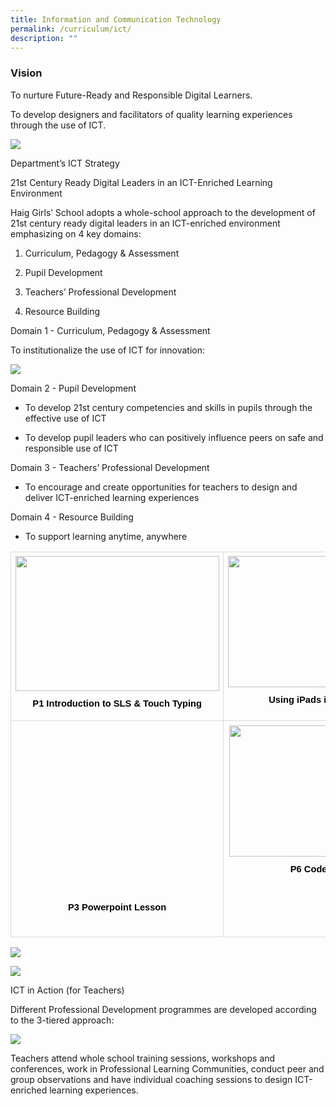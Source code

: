```yaml
---
title: Information and Communication Technology
permalink: /curriculum/ict/
description: ""
---
```

### Vision

To nurture Future-Ready and Responsible Digital Learners.

To develop designers and facilitators of quality learning experiences through the use of ICT.

  
![](https://lh4.googleusercontent.com/Unt90XBy1ouKW5N-wY0czmHF_MhmyHZwvlm_7By_5IEiR0zzjQH9tGgbsoNfXkkY1BDLMQkElkOaldK3xtc2ScCsUqv_ETmadKeIHMSZHwAWl6D-tvexzIMCWlQYh7HP0pU0DqPNHly4OpD2t25zJA)

Department’s ICT Strategy

21st Century Ready Digital Leaders in an ICT-Enriched Learning Environment

Haig Girls’ School adopts a whole-school approach to the development of 21st century ready digital leaders in an ICT-enriched environment emphasizing on 4 key domains:&nbsp;

1.  Curriculum, Pedagogy &amp; Assessment
    
2.  Pupil Development
    
3.  Teachers’ Professional Development&nbsp;
    
4.  Resource Building
    

  
  
  
  

Domain 1 - Curriculum, Pedagogy &amp; Assessment

To institutionalize the use of ICT for innovation:

![](https://lh3.googleusercontent.com/9hkJxI1Sj9P9r56DQHlBGkHego6YO0YBEUD6_AnI-4D7FpIF2SUms-W0xR39kH-oqCu26vlpWfQC9r2TAVJd69HqrzzBDJwTfIzxKgKufqeyzowSp7dGMASzESEOhj5-yQs-DATGidLt)

Domain 2 - Pupil Development

*   To develop 21st century competencies and skills in pupils through the effective use of ICT
    
*   To develop pupil leaders who can positively influence peers on safe and responsible use of ICT
    

Domain 3 - Teachers’ Professional Development

*   To encourage and create opportunities for teachers to design and deliver ICT-enriched learning experiences
    

Domain 4 - Resource Building

*   To support learning anytime, anywhere
    

  

<table style="border:none;border-collapse:collapse;"><colgroup><col width="323"><col width="338"></colgroup><tbody><tr style="height:0pt"><td style="border-left:solid #d9d9d9 1pt;border-right:solid #d9d9d9 1pt;border-bottom:solid #d9d9d9 1pt;border-top:solid #d9d9d9 1pt;vertical-align:top;padding:5pt 5pt 5pt 5pt;overflow:hidden;overflow-wrap:break-word;"><p style="line-height:1.295;margin-top:0pt;margin-bottom:8pt;" dir="ltr"><span style="font-size:11pt;font-family:Calibri,sans-serif;color:#000000;background-color:transparent;font-weight:400;font-style:normal;font-variant:normal;text-decoration:none;vertical-align:baseline;white-space:pre;white-space:pre-wrap;"><span style="border:none;display:inline-block;overflow:hidden;width:326px;height:216px;"><img style="margin-left:0px;margin-top:0px;" height="216" width="326" src="https://lh5.googleusercontent.com/x_nDGGpohBAEnN5GQySG8eMD2HxqofofwsPcmeixq3m8V7q8QSk0nfFY9MjZQCc8sveuC6nQpDWqyrMFHeDbkw3JaCoYGf6eU6ld44JTxfKXvco-Mu6rvcajECYlg7as_7rkjtbobENSs9UdRuV58Q"></span></span></p><p style="line-height:1.295;text-align: center;margin-top:0pt;margin-bottom:8pt;" dir="ltr"><span style="font-size:11pt;font-family:Calibri,sans-serif;color:#000000;background-color:transparent;font-weight:700;font-style:normal;font-variant:normal;text-decoration:none;vertical-align:baseline;white-space:pre;white-space:pre-wrap;">P1 Introduction to SLS &amp; Touch Typing</span></p></td><td style="border-left:solid #d9d9d9 1pt;border-right:solid #d9d9d9 1pt;border-bottom:solid #d9d9d9 1pt;border-top:solid #d9d9d9 1pt;vertical-align:top;padding:5pt 5pt 5pt 5pt;overflow:hidden;overflow-wrap:break-word;"><p style="line-height:1.295;margin-top:0pt;margin-bottom:8pt;" dir="ltr"><span style="font-size:11pt;font-family:Calibri,sans-serif;color:#000000;background-color:transparent;font-weight:400;font-style:normal;font-variant:normal;text-decoration:none;vertical-align:baseline;white-space:pre;white-space:pre-wrap;"><span style="border:none;display:inline-block;overflow:hidden;width:317px;height:210px;"><img style="margin-left:0px;margin-top:0px;" height="210" width="317" src="https://lh5.googleusercontent.com/g0rhqS5A1CmmxgM352KQdMVZfvWbXZhMAcC771E5rU9JKMZjhxHj-bjfpvGuoVuoeqcDeC_yBldNjX1l1w0EDv_ZkWZfdJDos7ipV2U9j4RrhbVwKDDa24OptADmbQ9P5lQ7PfBZ55cQI9VhLnf3Fw"></span></span></p><p style="line-height:1.295;text-align: center;margin-top:0pt;margin-bottom:8pt;" dir="ltr"><span style="font-size:11pt;font-family:Calibri,sans-serif;color:#000000;background-color:transparent;font-weight:700;font-style:normal;font-variant:normal;text-decoration:none;vertical-align:baseline;white-space:pre;white-space:pre-wrap;">Using iPads in classrooms</span></p></td></tr><tr style="height:0pt"><td style="border-left:solid #d9d9d9 1pt;border-right:solid #d9d9d9 1pt;border-bottom:solid #d9d9d9 1pt;border-top:solid #d9d9d9 1pt;vertical-align:top;padding:5pt 5pt 5pt 5pt;overflow:hidden;overflow-wrap:break-word;"><p style="line-height:1.295;text-align: center;margin-top:0pt;margin-bottom:8pt;" dir="ltr"><span style="font-size:11pt;font-family:Calibri,sans-serif;color:#000000;background-color:transparent;font-weight:400;font-style:normal;font-variant:normal;text-decoration:none;vertical-align:baseline;white-space:pre;white-space:pre-wrap;"><span style="border:none;display:inline-block;overflow:hidden;width:200px;height:271px;"><img style="margin-left:-254.00481782595605px;margin-top:-69.80706588197903px;" height="393.8826944368578" width="703.0111412225234" src="https://lh4.googleusercontent.com/vWBEpG80UtDOVcCdPWYAaHKWzfiChHFck7zsCR0gcG549gKgI2hqEcbR6xs4IM1z6SL1JYgXfzzBS2Nd4dl89V0DSvpe7hiUcfsqBq7-Xj29futAO2ZGAttETWv-sfTECweHFZkYVlyv"></span></span></p><p style="line-height:1.295;text-align: center;margin-top:0pt;margin-bottom:8pt;" dir="ltr"><span style="font-size:11pt;font-family:Calibri,sans-serif;color:#000000;background-color:transparent;font-weight:700;font-style:normal;font-variant:normal;text-decoration:none;vertical-align:baseline;white-space:pre;white-space:pre-wrap;">P3 Powerpoint Lesson</span></p><br></td><td style="border-left:solid #d9d9d9 1pt;border-right:solid #d9d9d9 1pt;border-bottom:solid #d9d9d9 1pt;border-top:solid #d9d9d9 1pt;vertical-align:top;padding:5pt 5pt 5pt 5pt;overflow:hidden;overflow-wrap:break-word;"><p style="line-height:1.295;text-align: center;margin-top:0pt;margin-bottom:8pt;" dir="ltr"><span style="font-size:11pt;font-family:Calibri,sans-serif;color:#000000;background-color:transparent;font-weight:400;font-style:normal;font-variant:normal;text-decoration:none;vertical-align:baseline;white-space:pre;white-space:pre-wrap;"><span style="border:none;display:inline-block;overflow:hidden;width:313px;height:210px;"><img style="margin-left:0px;margin-top:0px;" height="210" width="313" src="https://lh6.googleusercontent.com/PdMRmGkiRMblo7ukN8sqm_Rco3pMlm4exijoa4NaafXnbJ4NiZWZJDAseOI0R1zmE4Duwp-pebAO0Utw14_fs1seJZd0iKnhSMdIR4RxDF4BIbNuvhkMAgnsRZBMqcbJ2soddxeJXFN00hRhts9_8A"></span></span></p><p style="line-height:1.295;text-align: center;margin-top:0pt;margin-bottom:8pt;" dir="ltr"><span style="font-size:11pt;font-family:Calibri,sans-serif;color:#000000;background-color:transparent;font-weight:700;font-style:normal;font-variant:normal;text-decoration:none;vertical-align:baseline;white-space:pre;white-space:pre-wrap;">P6 Code For Fun</span></p><br></td></tr></tbody></table>

  

![](https://lh3.googleusercontent.com/__NuTr4Lkg89G-KMq4__xU4V2diRCwXydYgFZWBHU-1gv5JCUYyJvNF23jj49hzIeKhAsMX-UWRnpYi0vD4D_hEf6D1l1fQJtAyPpJbCx8yzSVqj8DZTxTeSeyXi0oKKnD0s8rywuXHF)

  

![](https://lh6.googleusercontent.com/kTNR0u7XV1XxBP2b8c5UVPDKLZrtQJiKK7NqIeQN3I1lQT2_Utptxo3emgg6hEZChUbmK3G_LVV6uzo01UDEZ77MwE78G8UXCUnv9eT3h00u-CkuUNNLfhgOL8CFu-aNQNJGqgW6Gow3)

  

ICT in Action (for Teachers)

  
Different Professional Development programmes are developed according to the 3-tiered approach:

![](https://lh5.googleusercontent.com/aNvrHgAiHXluSjzHjtrNzc90LVoMjovBIKgG7eGL0JGaUk83CV32663Ty1hZzGNUl-LxwuKvm78r4xu-qcOgZ-M5tyK5YhwKmy-whFQA5vHedHUIHPunLMXu0Utusruquv3daDPX6x2r)

Teachers attend whole school training sessions, workshops and conferences, work in Professional Learning Communities, conduct peer and group observations and have individual coaching sessions to design ICT-enriched learning experiences.